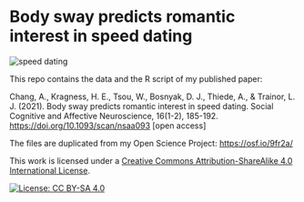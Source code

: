# Body sway predicts romantic interest in speed dating

![speed dating](https://github.com/curlsloth/SpeedDating-BodySway/blob/main/SetUpLIVELabSpeedDating--2.jpg)

This repo contains the data and the R script of my published paper:

Chang, A., Kragness, H. E., Tsou, W., Bosnyak, D. J., Thiede, A., & Trainor, L. J. (2021). Body sway predicts romantic interest in speed dating. Social Cognitive and Affective Neuroscience, 16(1-2), 185-192. https://doi.org/10.1093/scan/nsaa093 [open access]

The files are duplicated from my Open Science Project: https://osf.io/9fr2a/

This work is licensed under a [Creative Commons Attribution-ShareAlike 4.0 International License](https://creativecommons.org/licenses/by-sa/4.0/).

[![License: CC BY-SA 4.0](https://licensebuttons.net/l/by-sa/4.0/80x15.png)](https://creativecommons.org/licenses/by-sa/4.0/)
